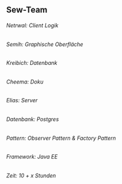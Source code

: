 ## Sew-Team 
###### Netrwal: Client Logik 
###### Semih: Graphische Oberfläche
###### Kreibich: Datenbank
###### Cheema: Doku
###### Elias: Server


###### Datenbank: Postgres
###### Pattern: Observer Pattern & Factory Pattern
###### Framework: Java EE
###### Zeit: 10 + x Stunden 
